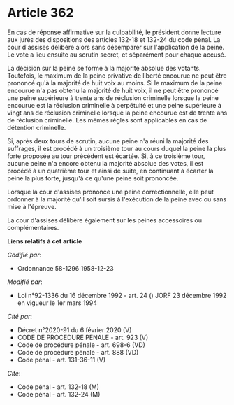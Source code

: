 # Article 362

En cas de réponse affirmative sur la culpabilité, le président donne lecture aux jurés des dispositions des articles 132-18
et 132-24 du code pénal. La cour d'assises délibère alors sans désemparer sur l'application de la peine. Le vote a lieu
ensuite au scrutin secret, et séparément pour chaque accusé.

La décision sur la peine se forme à la majorité absolue des votants. Toutefois, le maximum de la peine privative de liberté
encourue ne peut être prononcé qu'à la majorité de huit voix au moins. Si le maximum de la peine encourue n'a pas obtenu la
majorité de huit voix, il ne peut être prononcé une peine supérieure à trente ans de réclusion criminelle lorsque la peine
encourue est la réclusion criminelle à perpétuité et une peine supérieure à vingt ans de réclusion criminelle lorsque la
peine encourue est de trente ans de réclusion criminelle. Les mêmes règles sont applicables en cas de détention criminelle.

Si, après deux tours de scrutin, aucune peine n'a réuni la majorité des suffrages, il est procédé à un troisième tour au
cours duquel la peine la plus forte proposée au tour précédent est écartée. Si, à ce troisième tour, aucune peine n'a encore
obtenu la majorité absolue des votes, il est procédé à un quatrième tour et ainsi de suite, en continuant à écarter la peine
la plus forte, jusqu'à ce qu'une peine soit prononcée.

Lorsque la cour d'assises prononce une peine correctionnelle, elle peut ordonner à la majorité qu'il soit sursis à
l'exécution de la peine avec ou sans mise à l'épreuve.

La cour d'assises délibère également sur les peines accessoires ou complémentaires.

**Liens relatifs à cet article**

_Codifié par_:

  - Ordonnance 58-1296 1958-12-23

_Modifié par_:

  - Loi n°92-1336 du 16 décembre 1992 - art. 24 () JORF 23 décembre 1992 en vigueur le 1er mars 1994

_Cité par_:

  - Décret n°2020-91 du 6 février 2020 (V)
  - CODE DE PROCEDURE PENALE - art. 923 (V)
  - Code de procédure pénale - art. 698-6 (VD)
  - Code de procédure pénale - art. 888 (VD)
  - Code pénal - art. 131-36-11 (V)

_Cite_:

  - Code pénal - art. 132-18 (M)
  - Code pénal - art. 132-24 (M)
